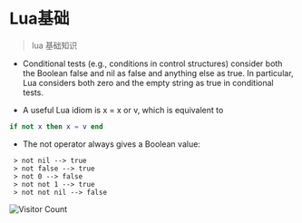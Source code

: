# Lua基础
> lua 基础知识


- Conditional tests (e.g., conditions in control structures) consider both the Boolean false and nil
  as false and anything else as true. In particular, Lua considers both zero and the empty string as true in
  conditional tests.
  
- A useful Lua idiom is x = x or v, which is equivalent to
```lua
if not x then x = v end
```
- The not operator always gives a Boolean value:
```
 > not nil --> true
 > not false --> true
 > not 0 --> false
 > not not 1 --> true
 > not not nil --> false
```

![Visitor Count](https://profile-counter.glitch.me/brotherbigbao/count.svg)
